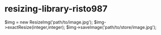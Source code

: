 # resizing-library-risto987 


$img = new ResizeImg('path/to/image.jpg');
$img->exactResize(integer,integer);
$img->saveImage('path/to/store/image.jpg');
